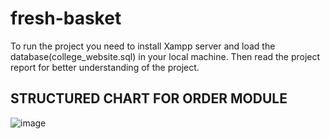 # fresh-basket
To run the project you need to install Xampp server and load the database(college_website.sql) in your local machine.
Then read the project report for better understanding of the project.

## STRUCTURED CHART FOR ORDER MODULE

![image](https://github.com/debjyoti01/fresh-basket/assets/120040021/40c0cf6d-9b20-4582-a346-fd70d685453e)


## 
